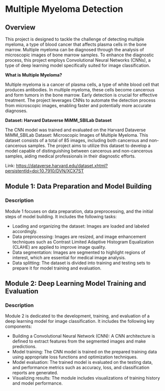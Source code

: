 # Multiple Myeloma Detection

## Overview
This project is designed to tackle the challenge of detecting multiple myeloma, a type of blood cancer that affects plasma cells in the bone marrow. Multiple myeloma can be diagnosed through the analysis of microscopic images of bone marrow samples. To enhance the diagnostic process, this project employs Convolutional Neural Networks (CNNs), a type of deep learning model specifically suited for image classification.

**What is Multiple Myeloma?**

Multiple myeloma is a cancer of plasma cells, a type of white blood cell that produces antibodies. In multiple myeloma, these cells become cancerous and form tumors in the bone marrow. Early detection is crucial for effective treatment. The project leverages CNNs to automate the detection process from microscopic images, enabling faster and potentially more accurate diagnoses.

**Dataset: Harvard Dataverse MiMM_SBILab Dataset**

The CNN model was trained and evaluated on the Harvard Dataverse MiMM_SBILab Dataset: Microscopic Images of Multiple Myeloma. This dataset consists of a total of 85 images, including both cancerous and non-cancerous samples. The project aims to utilize this dataset to develop a model capable of distinguishing between cancerous and non-cancerous samples, aiding medical professionals in their diagnostic efforts.

Link: https://dataverse.harvard.edu/dataset.xhtml?persistentId=doi:10.7910/DVN/XCX7ST

## Module 1: Data Preparation and Model Building

### Description

Module 1 focuses on data preparation, data preprocessing, and the initial steps of model building. It includes the following tasks:

- Loading and organizing the dataset: Images are loaded and labeled accordingly.
- Data preprocessing: Images are resized, and image enhancement techniques such as Contrast Limited Adaptive Histogram Equalization (CLAHE) are applied to improve image quality.
- Data segmentation: Images are segmented to highlight regions of interest, which are essential for medical image analysis.
- Data splitting: The dataset is divided into training and testing sets to prepare it for model training and evaluation.
  
## Module 2: Deep Learning Model Training and Evaluation

### Description

Module 2 is dedicated to the development, training, and evaluation of a deep learning model for image classification. It includes the following key components:

- Building a Convolutional Neural Network (CNN): A CNN architecture is defined to extract features from the segmented images and make predictions.
- Model training: The CNN model is trained on the prepared training data using appropriate loss functions and optimization techniques.
- Model evaluation: The trained model is evaluated on the testing data, and performance metrics such as accuracy, loss, and classification reports are generated.
- Visualizing results: The module includes visualizations of training history and model performance.
  
